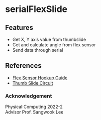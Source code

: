 # serialFlexSlide

## Features
- Get X, Y axis value from thumbslide
- Get and calculate angle from flex sensor
- Send data through serial
## References
- [Flex Sensor Hookup Guide](https://learn.sparkfun.com/tutorials/flex-sensor-hookup-guide?_ga=2.241700674.1502922294.1671452785-154993728.1671452785)
- [Thumb Slide Circuit](https://www.sparkfun.com/products/9426)
### Acknowledgement
Physical Computing 2022-2    
Advisor Prof. Sangwook Lee
